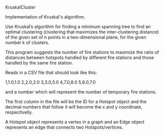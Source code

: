 KruskalCluster


Implementation of Kruskal's algorithm.


Use Kruskal’s algorithm for finding a minimum spanning tree to find an optimal clustering (clustering that maximizes the inter-clustering distance) of the given set of n points in a two-dimensional plane, for the given number k of clusters.


This program suggests the number of fire stations to maximize the ratio of distances between hotspots handled by different fire stations and those handled by the same fire station.



Reads in a CSV file  that should look like this:


1,1.0,1.0
2,2.0,2.0
3,3.0,5.0
4,7.0,8.0
5,8.0,7.0


and a number which will represent the number of temporary fire stations.


The first column in the file will be the ID for a Hotspot object and the decimal numbers that follow it will become the x and y coordinate, respecitvelly.


A Hotspot object represents a vertex in a graph and an Edge object represents an edge that connects two Hotspots/vertices.





